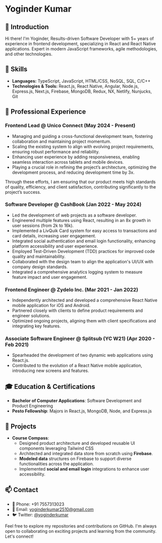 # Yoginder Kumar

## 👋 Introduction

Hi there! I'm Yoginder, Results-driven Software Developer with 5+ years of experience in frontend development, specializing in React and
React Native applications. Expert in modern JavaScript frameworks, agile methodologies, and other technologies.

## 🚀 Skills

- **Languages:** TypeScript, JavaScript, HTML/CSS, NoSQL, SQL, C/C++
- **Technologies & Tools:** React.js, React Native, Angular, Node.js, Express.js, Next.js, Firebase, MongoDB, Redux, NX, Netlify, Nunjucks, Git

## 💼 Professional Experience

### Frontend Lead @ Unico Connect (May 2024 - Present)

- Managing and guiding a cross-functional development team, fostering collaboration and maintaining project momentum.
- Scaling the existing system to align with evolving project requirements, ensuring robust performance and reliability.
- Enhancing user experience by adding responsiveness, enabling seamless interaction across tablets and mobile devices.
- Playing a crucial role in refining the project’s architecture, optimizing the development process, and reducing development time by 3x.

Through these efforts, I am ensuring that our product meets high standards of quality, efficiency, and client satisfaction, contributing significantly to the project’s success.


### Software Developer @ CashBook (Jan 2022 - May 2024)

- Led the development of web projects as a software developer.
- Engineered multiple features using React, resulting in an 8x growth in user sessions (from 2k to 16k).
- Implemented a LivQuik Card system for easy access to transactions and card details, increasing user engagement.
- Integrated social authentication and email login functionality, enhancing platform accessibility and user experience.
- Employed Test-Driven Development (TDD) practices for improved code quality and maintainability.
- Collaborated with the design team to align the application's UI/UX with company design standards.
- Integrated a comprehensive analytics logging system to measure feature impact and user engagement.

### Frontend Engineer @ Zydelo Inc. (Mar 2021 - Jan 2022)

- Independently architected and developed a comprehensive React Native mobile application for iOS and Android.
- Partnered closely with clients to define product requirements and engineer solutions.
- Optimized ongoing projects, aligning them with client specifications and integrating key features.

### Associate Software Engineer @ Splitsub (YC W21) (Apr 2020 - Feb 2021)

- Spearheaded the development of two dynamic web applications using React.js.
- Contributed to the evolution of a React Native mobile application, introducing new screens and features.

## 🎓 Education & Certifications

- **Bachelor of Computer Applications**: Software Development and Product Engineering
- **Pesto Fellowship**: Majors in React.js, MongoDB, Node, and Express.js

## 🌟 Projects

- **Course Compass**:
  - Designed product architecture and developed reusable UI components leveraging Tailwind CSS
  - Architected and integrated data store from scratch using **Firebase**.
  - **Modeled data** structures on Firebase to support diverse functionalities across the application.
  - Implemented **social and email login** integrations to enhance user accessibility.

## 📫 Contact

- 📱 Phone: +91 7557313023
- 📧 Email: yoginderkumar2510@gmail.com
- 🐦 Twitter: [@yoginderkumar](https://twitter.com/yoginderkumar)

Feel free to explore my repositories and contributions on GitHub. I'm always open to collaborating on exciting projects and learning from the community. Let's connect!
